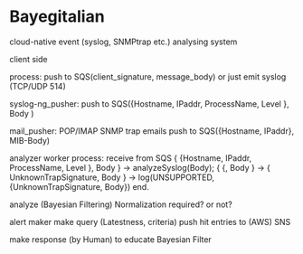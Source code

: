 Bayegitalian
============

cloud-native event (syslog, SNMPtrap etc.) analysing system

client side

process:
	push to SQS(client_signature, message_body)
		or
	just emit syslog (TCP/UDP 514)

syslog-ng_pusher:
	push to SQS({Hostname, IPaddr, ProcessName, Level }, Body ) 

mail_pusher:
	POP/IMAP SNMP trap emails
	push to SQS({Hostname, IPaddr}, MIB-Body)

analyzer worker process:
    receive from SQS
	{ {Hostname, IPaddr, ProcessName, Level }, Body } 
		-> analyzeSyslog(Body);
	{ {, Body } 
		-> 
	{ UnknownTrapSignature, Body } 
		-> log(UNSUPPORTED, {UnknownTrapSignature, Body})
    end.


analyze (Bayesian Filtering)
	Normalization required? or not?

alert maker
	make query (Latestness, criteria)
	push hit entries to (AWS) SNS

make response (by Human) to educate Bayesian Filter

